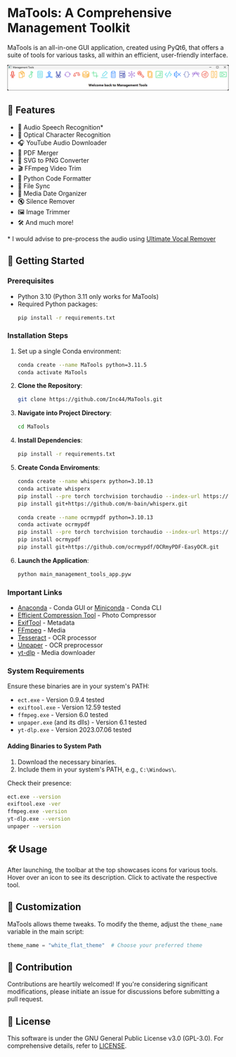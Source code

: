 # MaTools: A Comprehensive Management Toolkit

MaTools is an all-in-one GUI application, created using PyQt6, that offers a suite of tools for various tasks, all within an efficient, user-friendly interface.

![MaTools Screenshot](screenshot.png)

## 🌟 Features

- 🎵 Audio Speech Recognition*
- 📖 Optical Character Recognition
- 🎧 YouTube Audio Downloader
- 📝 PDF Merger
- 🎨 SVG to PNG Converter
- 🎬 FFmpeg Video Trim
- 🐍 Python Code Formatter
- 📂 File Sync
- 📅 Media Date Organizer
- 🔇 Silence Remover
- 🖼️ Image Trimmer
- 🛠️ And much more!

\* I would advise to pre-process the audio using [Ultimate Vocal Remover](https://github.com/Anjok07/ultimatevocalremovergui)

## 🚀 Getting Started

### Prerequisites

- Python 3.10 (Python 3.11 only works for MaTools)
- Required Python packages:
   ```bash
   pip install -r requirements.txt
   ```

### Installation Steps

1. Set up a single Conda environment:

    ```bash
    conda create --name MaTools python=3.11.5
    conda activate MaTools
    ```

1. **Clone the Repository**:
    ```bash
    git clone https://github.com/Inc44/MaTools.git
    ```

2. **Navigate into Project Directory**:
    ```bash
    cd MaTools
    ```

3. **Install Dependencies**:
    ```bash
    pip install -r requirements.txt
    ```

4. **Create Conda Enviroments**:

    ```bash
    conda create --name whisperx python=3.10.13
    conda activate whisperx
    pip install --pre torch torchvision torchaudio --index-url https://download.pytorch.org/whl/nightly/cu121
    pip install git+https://github.com/m-bain/whisperx.git
    ```

    ```bash
    conda create --name ocrmypdf python=3.10.13
    conda activate ocrmypdf
    pip install --pre torch torchvision torchaudio --index-url https://download.pytorch.org/whl/nightly/cu121
    pip install ocrmypdf
    pip install git+https://github.com/ocrmypdf/OCRmyPDF-EasyOCR.git
    ```

5. **Launch the Application**:
    ```bash
    python main_management_tools_app.pyw
    ```

### Important Links

- [Anaconda](https://www.anaconda.com/download) - Conda GUI or [Miniconda](https://docs.conda.io/projects/miniconda/en/latest) - Conda CLI
- [Efficient Compression Tool](https://github.com/fhanau/Efficient-Compression-Tool.git) - Photo Compressor
- [ExifTool](https://exiftool.org/) - Metadata
- [FFmpeg](https://www.gyan.dev/ffmpeg/builds/) - Media
- [Tesseract](https://github.com/UB-Mannheim/tesseract/wiki) - OCR processor
- [Unpaper](https://github.com/rodrigost23/unpaper/releases) - OCR preprocessor
- [yt-dlp](https://github.com/yt-dlp/yt-dlp.git) - Media downloader

### System Requirements

Ensure these binaries are in your system's PATH:

- `ect.exe` - Version 0.9.4 tested
- `exiftool.exe` - Version 12.59 tested
- `ffmpeg.exe` - Version 6.0 tested
- `unpaper.exe` (and its dlls) - Version 6.1 tested
- `yt-dlp.exe` - Version 2023.07.06 tested

#### Adding Binaries to System Path

1. Download the necessary binaries.
2. Include them in your system's PATH, e.g., `C:\Windows\`.

Check their presence:

```bash
ect.exe --version
exiftool.exe -ver
ffmpeg.exe -version
yt-dlp.exe --version
unpaper --version
```

## 🛠️ Usage

After launching, the toolbar at the top showcases icons for various tools. Hover over an icon to see its description. Click to activate the respective tool.

## 🎨 Customization

MaTools allows theme tweaks. To modify the theme, adjust the `theme_name` variable in the main script:

```python
theme_name = "white_flat_theme"  # Choose your preferred theme
```

## 🤝 Contribution

Contributions are heartily welcomed! If you're considering significant modifications, please initiate an issue for discussions before submitting a pull request.

## 📜 License

This software is under the GNU General Public License v3.0 (GPL-3.0). For comprehensive details, refer to [LICENSE](LICENSE).